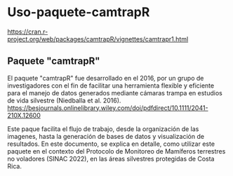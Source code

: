 # Uso-paquete-camtrapR
https://cran.r-project.org/web/packages/camtrapR/vignettes/camtrapr1.html
## Paquete "camtrapR"

El paquete "camtrapR" fue desarrollado en el 2016, por un grupo de investigadores con el fin de facilitar una herramienta flexible y eficiente para el manejo de datos generados mediante cámaras trampa en estudios de vida silvestre (Niedballa et al. 2016). <https://besjournals.onlinelibrary.wiley.com/doi/pdfdirect/10.1111/2041-210X.12600>

Este paque facilita el flujo de trabajo, desde la organización de las imagenes, hasta la generación de bases de datos y visualización de resultados. En este documento, se explica en detalle, como utilizar este paquete en el contexto del Protocolo de Monitoreo de Mamíferos terrestres no voladores (SINAC 2022), en las áreas silvestres protegidas de Costa Rica.
